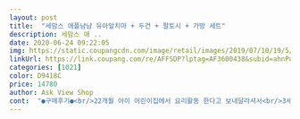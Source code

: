 ```yaml
---
layout: post 
title:  "세맘스 애플냠냠 유아앞치마 + 두건 + 팔토시 + 가방 세트" 
description: 세맘스 애 ..
date: 2020-06-24 09:22:05 
img: https://static.coupangcdn.com/image/retail/images/2019/07/10/19/5/113fc411-7c22-49ca-8248-7d235f2bcb94.jpg 
linkUrl: https://link.coupang.com/re/AFFSDP?lptag=AF3600438&subid=ahnPublicAsk&pageKey=260671514&itemId=815362512&vendorItemId=5074622928&traceid=V0-113-d79eb933ba6af7e5 
categories: [1021] 
color: D9418C 
price: 14780 
author: Ask View Shop 
cont:  "●구매후기●<br/>22개월 아이 어린이집에서 요리활동 한다고 보내달라셔서<br/>3세, 18개월 남아입니다.<br/><br/>5살남아110cm예용<br/>m으로 주문하니 딱 괜찮은 것같아요.<br/>^^<br/>◇아쉬운점이 있는데요.<br/><br/>귀여워요^^<br/>그리고 두건은 고무밴딩으로 되어 있는데, 커요ㅜㅜ<br/>머리넣는부분, 허리부분은 끈으로 매듭지어야 해요.<br/><br/>면은 생각보다 얇긴하구요.<br/><br/>방수천이라잘쓰일것같아용<br/>별하나뺀이윤포장상태가좋지않아서뜯자마자내용물바로보이게해서먼지가덕지덕지묻었더라구요ㅠ<br/>보관가방이 지퍼나 똑딱이로 되어 있으면 좋겠어요.<br/><br/>보관하는 가방이 있어서 알찬 구성이네요!<br/>사이즈 선택할 수 있어서 좋았어요.<br/><br/>색상과 디자인은 눈에 확 띄고 예쁜것같아요^^<br/>색상도산뜻하고L사이즈딱잘맞아용<br/>소두인긴한데... <br/>암튼 커서 고무줄로 고정 시켰답니다.<br/><br/>손에 들고 다닐일은 없으니깐요^^<br/>아린이집 딸내미 김장한다고 부랴부랴 사서 갔는데 귀염져요<br/>아이랑 찰떡으로 잘 어울리는데 두건은 천재질이 아니다보니 땀이 맺혀있더라구요<br/>앞치마랑 기껏 정리했는데 흘러 나오기도하고, 앞치마 가방을<br/>어린이집 요리 활동이 있어서 급하게 주문했어요.<br/><br/>유치원준비물로준비한건데<br/>주문했네요.<br/> 키가86cm 인데 사이즈도 적당한듯 해요^^<br/>할때마다 끈으로 묶어줘야 하니 조금 불편하긴해요.<br/><br/>22개월 아이 어린이집에서 요리활동 한다고 보내달라셔서<br/>3세, 18개월 남아입니다.<br/><br/>5살남아110cm예용<br/>m으로 주문하니 딱 괜찮은 것같아요.<br/>^^<br/>◇아쉬운점이 있는데요.<br/><br/>귀여워요^^<br/>그리고 두건은 고무밴딩으로 되어 있는데, 커요ㅜㅜ<br/>머리넣는부분, 허리부분은 끈으로 매듭지어야 해요.<br/><br/>면은 생각보다 얇긴하구요.<br/><br/>방수천이라잘쓰일것같아용<br/>별하나뺀이윤포장상태가좋지않아서뜯자마자내용물바로보이게해서먼지가덕지덕지묻었더라구요ㅠ<br/>보관가방이 지퍼나 똑딱이로 되어 있으면 좋겠어요.<br/><br/>보관하는 가방이 있어서 알찬 구성이네요!<br/>사이즈 선택할 수 있어서 좋았어요.<br/><br/>색상과 디자인은 눈에 확 띄고 예쁜것같아요^^<br/>색상도산뜻하고L사이즈딱잘맞아용<br/>소두인긴한데... <br/>암튼 커서 고무줄로 고정 시켰답니다.<br/><br/>손에 들고 다닐일은 없으니깐요^^<br/>아린이집 딸내미 김장한다고 부랴부랴 사서 갔는데 귀염져요<br/>아이랑 찰떡으로 잘 어울리는데 두건은 천재질이 아니다보니 땀이 맺혀있더라구요<br/>앞치마랑 기껏 정리했는데 흘러 나오기도하고, 앞치마 가방을<br/>어린이집 요리 활동이 있어서 급하게 주문했어요.<br/><br/>유치원준비물로준비한건데<br/>주문했네요.<br/> 키가86cm 인데 사이즈도 적당한듯 해요^^<br/>할때마다 끈으로 묶어줘야 하니 조금 불편하긴해요.<br/><br/>" 
---
```

